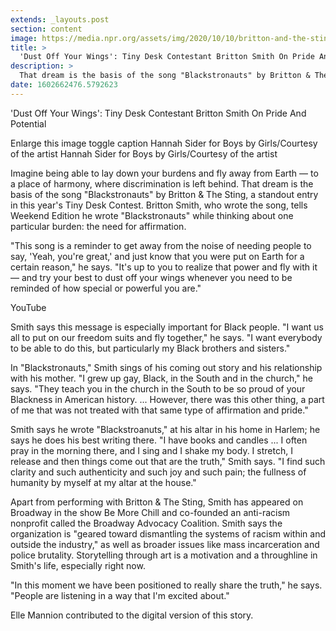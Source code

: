 ```yaml
--- 
extends: _layouts.post 
section: content 
image: https://media.npr.org/assets/img/2020/10/10/britton-and-the-sting_wide-6e820e7cd82b0638d2b6b64a83b088d50aa6f60a.jpg?s=1400 
title: > 
  'Dust Off Your Wings': Tiny Desk Contestant Britton Smith On Pride And Potential 
description: > 
  That dream is the basis of the song "Blackstronauts" by Britton & The Sting, a standout entry in this year's Tiny Desk Contest.Britton Smith, who wrote the song, tells Weekend Edition he wrote "Blackstronauts" while thinking about one particular burden: the need for affirmation.In "Blackstronauts," Smith sings of his coming out story and his relationship with his mother.Smith says he wrote "Blackstroanuts," at his altar in his home in Harlem; he says he does his best writing there.I stretch, I release and then things come out that are the truth," Smith says. 
date: 1602662476.5792623 
--- 
```

'Dust Off Your Wings': Tiny Desk Contestant Britton Smith On Pride And Potential

Enlarge this image toggle caption Hannah Sider for Boys by Girls/Courtesy of the artist Hannah Sider for Boys by Girls/Courtesy of the artist

Imagine being able to lay down your burdens and fly away from Earth — to a place of harmony, where discrimination is left behind. That dream is the basis of the song "Blackstronauts" by Britton & The Sting, a standout entry in this year's Tiny Desk Contest. Britton Smith, who wrote the song, tells Weekend Edition he wrote "Blackstronauts" while thinking about one particular burden: the need for affirmation.

"This song is a reminder to get away from the noise of needing people to say, 'Yeah, you're great,' and just know that you were put on Earth for a certain reason," he says. "It's up to you to realize that power and fly with it — and try your best to dust off your wings whenever you need to be reminded of how special or powerful you are."

YouTube

Smith says this message is especially important for Black people. "I want us all to put on our freedom suits and fly together," he says. "I want everybody to be able to do this, but particularly my Black brothers and sisters."

In "Blackstronauts," Smith sings of his coming out story and his relationship with his mother. "I grew up gay, Black, in the South and in the church," he says. "They teach you in the church in the South to be so proud of your Blackness in American history. ... However, there was this other thing, a part of me that was not treated with that same type of affirmation and pride."

Smith says he wrote "Blackstroanuts," at his altar in his home in Harlem; he says he does his best writing there. "I have books and candles ... I often pray in the morning there, and I sing and I shake my body. I stretch, I release and then things come out that are the truth," Smith says. "I find such clarity and such authenticity and such joy and such pain; the fullness of humanity by myself at my altar at the house."

Apart from performing with Britton & The Sting, Smith has appeared on Broadway in the show Be More Chill and co-founded an anti-racism nonprofit called the Broadway Advocacy Coalition. Smith says the organization is "geared toward dismantling the systems of racism within and outside the industry," as well as broader issues like mass incarceration and police brutality. Storytelling through art is a motivation and a throughline in Smith's life, especially right now.

"In this moment we have been positioned to really share the truth," he says. "People are listening in a way that I'm excited about."

Elle Mannion contributed to the digital version of this story.